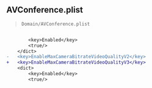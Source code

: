 ## AVConference.plist

> `Domain/AVConference.plist`

```diff

 		<key>Enabled</key>
 		<true/>
 	</dict>
-	<key>EnableMaxCameraBitrateVideoQualityV2</key>
+	<key>EnableMaxCameraBitrateVideoQualityV3</key>
 	<dict>
 		<key>Enabled</key>
 		<true/>

```
